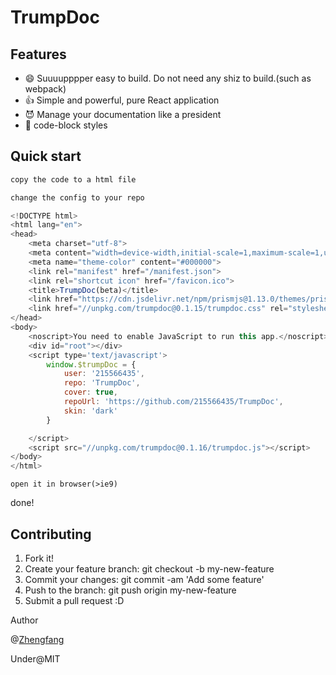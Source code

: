 # TrumpDoc

## Features
- 😄 Suuuupppper easy to build. Do not need any shiz to build.(such as webpack)
- 👍 Simple and powerful, pure React application
- 😈 Manage your documentation like a president
- 📄 code-block styles
 
## Quick start
```js
copy the code to a html file

change the config to your repo
```

```js
<!DOCTYPE html>
<html lang="en">
<head>
    <meta charset="utf-8">
    <meta content="width=device-width,initial-scale=1,maximum-scale=1,user-scalable=0;" name="viewport" />
    <meta name="theme-color" content="#000000">
    <link rel="manifest" href="/manifest.json">
    <link rel="shortcut icon" href="/favicon.ico">
    <title>TrumpDoc(beta)</title>
    <link href="https://cdn.jsdelivr.net/npm/prismjs@1.13.0/themes/prism-okaidia.css" rel="stylesheet">
    <link href="//unpkg.com/trumpdoc@0.1.15/trumpdoc.css" rel="stylesheet">
</head>
<body>
    <noscript>You need to enable JavaScript to run this app.</noscript>
    <div id="root"></div>
    <script type='text/javascript'>
        window.$trumpDoc = {
            user: '215566435',
            repo: 'TrumpDoc',
            cover: true,
            repoUrl: 'https://github.com/215566435/TrumpDoc',
            skin: 'dark'
        }

    </script>
    <script src="//unpkg.com/trumpdoc@0.1.16/trumpdoc.js"></script>
</body>
</html>
```

`open it in browser(>ie9)`

done!

## Contributing

1. Fork it!
2. Create your feature branch: git checkout -b my-new-feature
3. Commit your changes: git commit -am 'Add some feature'
4. Push to the branch: git push origin my-new-feature
5. Submit a pull request :D

Author

@[Zhengfang](https://github.com/215566435)

Under@MIT